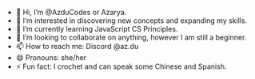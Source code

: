 - 👋 Hi, I’m @AzduCodes or Azarya.
- 👀 I’m interested in discovering new concepts and expanding my skills.
- 🌱 I’m currently learning JavaScript CS Principles.
-  💞️ I’m looking to collaborate on anything, however I am still a beginner.
- 📫 How to reach me: Discord @az.du
- 😄 Pronouns: she/her
- ⚡ Fun fact: I crochet and can speak some Chinese and Spanish.

<!---
AzduCodes/AzduCodes is a ✨ special ✨ repository because its `README.md` (this file) appears on your GitHub profile.
You can click the Preview link to take a look at your changes.
--->
